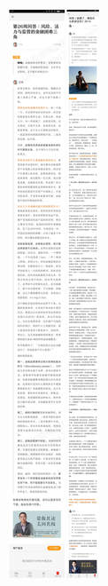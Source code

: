 ![](../../images/2017年3月/WS0311-第26周问答｜风险、活力与监管的金融困难三角.jpg)
![](../../images/2017年3月/WS0311-问答别傻了，哪有什么职业定位？.jpg)
